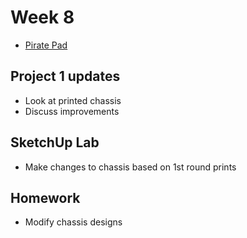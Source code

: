 # Week 8

+ [Pirate Pad](http://piratepad.net/ep/pad/view/ro.B8MdXW-fXTZ/latest)

## Project 1 updates

+ Look at printed chassis
+ Discuss improvements

## SketchUp Lab

+ Make changes to chassis based on 1st round prints

## Homework

+ Modify chassis designs
